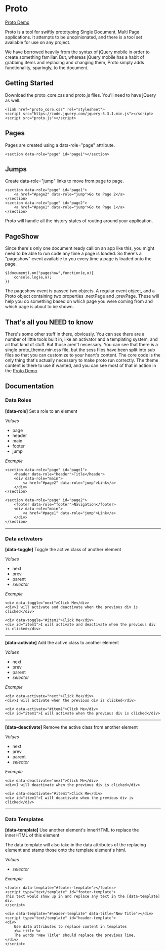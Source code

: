 # Proto

[Proto Demo](https://bronkula.github.io/apptools/proto/demo)

Proto is a tool for swiftly prototyping Single Document, Multi Page applications. It attempts to be unopinionated, and there is a tool set available for use on any project.

We have borrowed heavily from the syntax of jQuery mobile in order to create something familiar. But, whereas jQuery mobile has a habit of grabbing items and replacing and changing them, Proto simply adds functionality, sparingly, to the document.

## Getting Started

Download the proto_core.css and proto.js files. You'll need to have jQuery as well.

```
<link href="proto_core.css" rel="stylesheet">
<script src="https://code.jquery.com/jquery-3.3.1.min.js"></script>
<script src="proto.js"></script>
```

## Pages

Pages are created using a data-role="page" attribute.

```
<section data-role="page" id="page1"></section>
```

## Jumps

Create data-role="jump" links to move from page to page.

```
<section data-role="page" id="page1">
	<a href="#page2" data-role="jump">Go to Page 2</a>
</section>
<section data-role="page" id="page2">
	<a href="#page1" data-role="jump">Go to Page 1</a>
</section>
```

Proto will handle all the history states of routing around your application.

## PageShow

Since there's only one document ready call on an app like this, you might need to be able to run code any time a page is loaded. So there's a "pageshow" event available to you every time a page is loaded onto the page.

```
$(document).on("pageshow",function(e,o){
	console.log(e,o);
})
```

The pageshow event is passed two objects. A regular event object, and a Proto object containing two properties .nextPage and .prevPage. These will help you do something based on which page you were coming from and which page is about to be shown.

## That's all you NEED to know

There's some other stuff in there, obviously. You can see there are a number of little tools built in, like an activator and a templating system, and all that kind of stuff. But those aren't necessary. You can see that there is a single proto_theme.min.css file, but the scss files have been split into sub files so that you can customize to your heart's content. The core code is the only thing that's actually necessary to make proto run correctly. The theme content is there to use if wanted, and you can see most of that in action in the [Proto Demo](https://bronkula.github.io/apptools/proto/demo).

## Documentation

### Data Roles

**[data-role]** Set a role to an element

*Values*

- page
- header
- main
- footer
- jump

*Example*

```
<section data-role="page" id="page1">
	<header data-role="header">Title</header>
	<div data-role="main">
		<a href="#page2" data-role="jump">Link</a>
	</div>
</section>
```

```
<section data-role="page" id="page2">
	<footer data-role="footer">Navigation</footer>
	<div data-role="main">
		<a href="#page1" data-role="jump">Link</a>
	</div>
</section>
```

---

### Data activators

**[data-toggle]** Toggle the active class of another element

*Values*

- next
- prev
- parent
- *selector*

*Example*

```
<div data-toggle="next">Click Me</div>
<div>I will activate and deactivate when the previous div is clicked</div>
```

```
<div data-toggle="#item1">Click Me</div>
<div id="item1">I will activate and deactivate when the previous div is clicked</div>
```

---

**[data-activate]** Add the active class to another element

*Values*

- next
- prev
- parent
- *selector*

*Example*

```
<div data-activate="next">Click Me</div>
<div>I will activate when the previous div is clicked</div>
```

```
<div data-activate="#item1">Click Me</div>
<div id="item1">I will activate when the previous div is clicked</div>
```

---

**[data-deactivate]** Remove the active class from another element

*Values*

- next
- prev
- parent
- *selector*

*Example*

```
<div data-deactivate="next">Click Me</div>
<div>I will deactivate when the previous div is clicked</div>
```

```
<div data-deactivate="#item1">Click Me</div>
<div id="item1">I will deactivate when the previous div is clicked</div>
```

---

### Data Templates

**[data-template]** Use another element's innerHTML to replace the innerHTML of this element

The data template will also take in the data attributes of the replacing element and stamp those onto the template element's html.

*Values*

- *selector*

*Example*

```
<footer data-template="#footer-template"></footer>
<script type="text/template" id="footer-template">
This text would show up in and replace any text in the [data-template] div.
</script>
```

```
<div data-template="#header-template" data-title="New Title"></div>
<script type="text/template" id="header-template">
<div>
	Use data attributes to replace content in templates
	<%= title %>
	The words "New Title" should replace the previous line.
</div>
</script>
```
